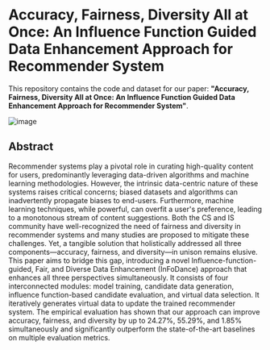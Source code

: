 # Accuracy, Fairness, Diversity All at Once: An Influence Function Guided Data Enhancement Approach for Recommender System

This repository contains the code and dataset for our paper: **"Accuracy, Fairness, Diversity All at Once: An Influence Function Guided Data Enhancement Approach for Recommender System"**.

![image](https://github.com/user-attachments/assets/60423b26-4d79-4f7d-9894-56d1f6dcaae1)

## Abstract
Recommender systems play a pivotal role in curating high-quality content for users, predominantly leveraging data-driven algorithms and machine learning methodologies. However, the intrinsic data-centric nature of these systems raises critical concerns; biased datasets and algorithms can inadvertently propagate biases to end-users. Furthermore, machine learning techniques, while powerful, can overfit a user's preference, leading to a monotonous stream of content suggestions. Both the CS and IS community have well-recognized the need of fairness and diversity in recommender systems and many studies are proposed to mitigate these challenges. Yet, a tangible solution that holistically addressed all three components—accuracy, fairness, and diversity—in unison remains elusive. This paper aims to bridge this gap, introducing a novel Influence-function-guided, Fair, and Diverse Data Enhancement (InFoDance) approach that enhances all three perspectives simultaneously.  It consists of four interconnected modules: model training, candidate data generation, influence function-based candidate evaluation, and virtual data selection. It iteratively generates virtual data to update the trained recommender system. The empirical evaluation has shown that our approach can improve accuracy, fairness, and diversity by up to 24.27%, 55.29%, and 1.85% simultaneously and significantly outperform the state-of-the-art baselines on multiple evaluation metrics. 


